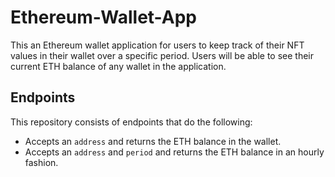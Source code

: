 # Ethereum-Wallet-App
This an Ethereum wallet application for users to keep track of their NFT values in their wallet over a specific period. 
Users will be able to see their current ETH balance of any wallet in the application.

## Endpoints
This repository consists of endpoints that do the following:
- Accepts an `address` and returns the ETH balance in the wallet. 
- Accepts an `address` and `period` and returns the ETH balance in an hourly fashion.
